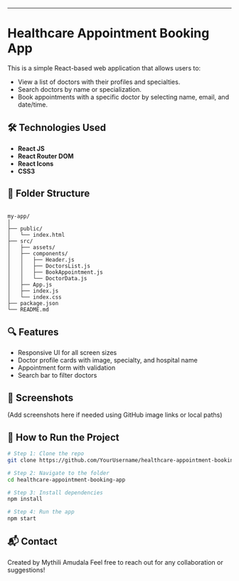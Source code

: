 ---

# Healthcare Appointment Booking App

This is a simple React-based web application that allows users to:
- View a list of doctors with their profiles and specialties.
- Search doctors by name or specialization.
- Book appointments with a specific doctor by selecting name, email, and date/time.

## 🛠 Technologies Used

- **React JS**
- **React Router DOM**
- **React Icons**
- **CSS3**

## 📁 Folder Structure

```

my-app/
│
├── public/
│   └── index.html
├── src/
│   ├── assets/
│   ├── components/
│   │   ├── Header.js
│   │   ├── DoctorsList.js
│   │   ├── BookAppointment.js
│   │   └── DoctorData.js
│   ├── App.js
│   ├── index.js
│   └── index.css
├── package.json
└── README.md

````

## 🔍 Features

- Responsive UI for all screen sizes
- Doctor profile cards with image, specialty, and hospital name
- Appointment form with validation
- Search bar to filter doctors

## 📸 Screenshots

(Add screenshots here if needed using GitHub image links or local paths)

## 🚀 How to Run the Project

```bash
# Step 1: Clone the repo
git clone https://github.com/YourUsername/healthcare-appointment-booking-app.git

# Step 2: Navigate to the folder
cd healthcare-appointment-booking-app

# Step 3: Install dependencies
npm install

# Step 4: Run the app
npm start
````

## 📬 Contact

Created by Mythili Amudala
Feel free to reach out for any collaboration or suggestions!

```


